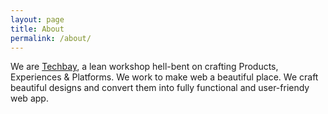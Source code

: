 ```yaml
---
layout: page
title: About
permalink: /about/
---
```


We are [Techbay](http://www.techbay.club), a lean workshop hell-bent on crafting Products, Experiences & Platforms. We work to make web a beautiful place. We craft beautiful designs and convert them into fully functional and user-friendy web app.
